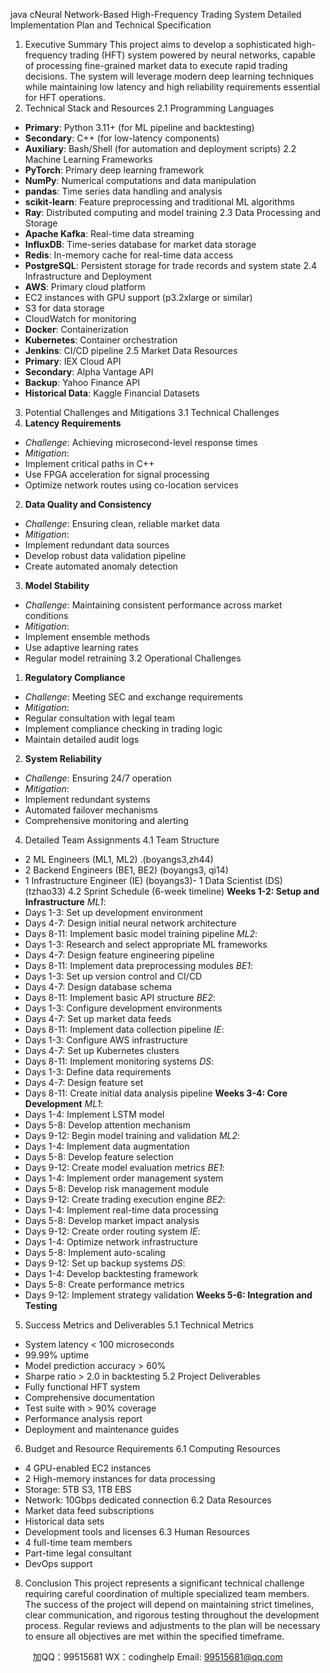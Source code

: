 java cNeural Network-Based High-Frequency Trading System 
Detailed Implementation Plan and Technical Specification
1. Executive Summary 
This project aims to develop a sophisticated high-frequency trading (HFT) system powered by neural networks, capable of processing fine-grained market data to execute rapid trading decisions. The system will leverage modern deep learning techniques while maintaining low latency and high reliability requirements essential for HFT operations.
2. Technical Stack and Resources 
2.1 Programming Languages
- **Primary**: Python 3.11+ (for ML pipeline and backtesting)
- **Secondary**: C++ (for low-latency components)
- **Auxiliary**: Bash/Shell (for automation and deployment scripts)
2.2 Machine Learning Frameworks
- **PyTorch**: Primary deep learning framework
- **NumPy**: Numerical computations and data manipulation
- **pandas**: Time series data handling and analysis
- **scikit-learn**: Feature preprocessing and traditional ML algorithms
- **Ray**: Distributed computing and model training
2.3 Data Processing and Storage
- **Apache Kafka**: Real-time data streaming
- **InfluxDB**: Time-series database for market data storage
- **Redis**: In-memory cache for real-time data access
- **PostgreSQL**: Persistent storage for trade records and system state
2.4 Infrastructure and Deployment
- **AWS**: Primary cloud platform
- EC2 instances with GPU support (p3.2xlarge or similar)
- S3 for data storage
- CloudWatch for monitoring
- **Docker**: Containerization
- **Kubernetes**: Container orchestration
- **Jenkins**: CI/CD pipeline
2.5 Market Data Resources
- **Primary**: IEX Cloud API
- **Secondary**: Alpha Vantage API
- **Backup**: Yahoo Finance API
- **Historical Data**: Kaggle Financial Datasets
3. Potential Challenges and Mitigations 
3.1 Technical Challenges
1. **Latency Requirements**
- *Challenge*: Achieving microsecond-level response times
- *Mitigation*: 
- Implement critical paths in C++
- Use FPGA acceleration for signal processing
- Optimize network routes using co-location services
2. **Data Quality and Consistency**
- *Challenge*: Ensuring clean, reliable market data
- *Mitigation*:
- Implement redundant data sources
- Develop robust data validation pipeline
- Create automated anomaly detection
3. **Model Stability**
- *Challenge*: Maintaining consistent performance across market conditions
- *Mitigation*:
- Implement ensemble methods
- Use adaptive learning rates
- Regular model retraining
3.2 Operational Challenges
1. **Regulatory Compliance**
- *Challenge*: Meeting SEC and exchange requirements
- *Mitigation*:
- Regular consultation with legal team
- Implement compliance checking in trading logic
- Maintain detailed audit logs
2. **System Reliability**
- *Challenge*: Ensuring 24/7 operation
- *Mitigation*:
- Implement redundant systems
- Automated failover mechanisms
- Comprehensive monitoring and alerting
4. Detailed Team Assignments 
4.1 Team Structure
- 2 ML Engineers (ML1, ML2) .(boyangs3,zh44)
- 2 Backend Engineers (BE1, BE2) (boyangs3, qi14)
- 1 Infrastructure Engineer (IE) (boyangs3)- 1 Data Scientist (DS) (tzhao33)
4.2 Sprint Schedule (6-week timeline)
**Weeks 1-2: Setup and Infrastructure**
*ML1*:
- Days 1-3: Set up development environment
- Days 4-7: Design initial neural network architecture
- Days 8-11: Implement basic model training pipeline
*ML2*:
- Days 1-3: Research and select appropriate ML frameworks
- Days 4-7: Design feature engineering pipeline
- Days 8-11: Implement data preprocessing modules
*BE1*:
- Days 1-3: Set up version control and CI/CD
- Days 4-7: Design database schema
- Days 8-11: Implement basic API structure
*BE2*:
- Days 1-3: Configure development environments
- Days 4-7: Set up market data feeds
- Days 8-11: Implement data collection pipeline
*IE*:
- Days 1-3: Configure AWS infrastructure
- Days 4-7: Set up Kubernetes clusters
- Days 8-11: Implement monitoring systems
*DS*:
- Days 1-3: Define data requirements
- Days 4-7: Design feature set
- Days 8-11: Create initial data analysis pipeline
**Weeks 3-4: Core Development**
*ML1*:
- Days 1-4: Implement LSTM model
- Days 5-8: Develop attention mechanism
- Days 9-12: Begin model training and validation
*ML2*:
- Days 1-4: Implement data augmentation
- Days 5-8: Develop feature selection
- Days 9-12: Create model evaluation metrics
*BE1*:
- Days 1-4: Implement order management system
- Days 5-8: Develop risk management module
- Days 9-12: Create trading execution engine
*BE2*:
- Days 1-4: Implement real-time data processing
- Days 5-8: Develop market impact analysis
- Days 9-12: Create order routing system
*IE*:
- Days 1-4: Optimize network infrastructure
- Days 5-8: Implement auto-scaling
- Days 9-12: Set up backup systems
*DS*:
- Days 1-4: Develop backtesting framework
- Days 5-8: Create performance metrics
- Days 9-12: Implement strategy validation
**Weeks 5-6: Integration and Testing**
5. Success Metrics and Deliverables 
5.1 Technical Metrics
- System latency < 100 microseconds
- 99.99% uptime
- Model prediction accuracy > 60%
- Sharpe ratio > 2.0 in backtesting
5.2 Project Deliverables
- Fully functional HFT system
- Comprehensive documentation
- Test suite with > 90% coverage
- Performance analysis report
- Deployment and maintenance guides
6. Budget and Resource Requirements 
6.1 Computing Resources
- 4 GPU-enabled EC2 instances
- 2 High-memory instances for data processing
- Storage: 5TB S3, 1TB EBS
- Network: 10Gbps dedicated connection
6.2 Data Resources
- Market data feed subscriptions
- Historical data sets
- Development tools and licenses
6.3 Human Resources
- 4 full-time team members
- Part-time legal consultant
- DevOps support
8. Conclusion 
This project represents a significant technical challenge requiring careful coordination of multiple specialized team members. The success of the project will depend on maintaining strict timelines, clear communication, and rigorous testing throughout the development process. Regular reviews and adjustments to the plan will be necessary to ensure all objectives are met within the specified timeframe.

         
加QQ：99515681  WX：codinghelp  Email: 99515681@qq.com
